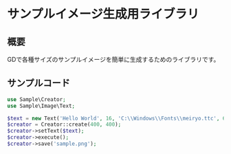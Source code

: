 # サンプルイメージ生成用ライブラリ

## 概要
GDで各種サイズのサンプルイメージを簡単に生成するためのライブラリです。

## サンプルコード
```php
use Sample\Creator;
use Sample\Image\Text;

$text = new Text('Hello World', 16, 'C:\\Windows\\Fonts\\meiryo.ttc', 6);
$creator = Creator::create(400, 400);
$creator->setText($text);
$creator->execute();
$creator->save('sample.png');
```